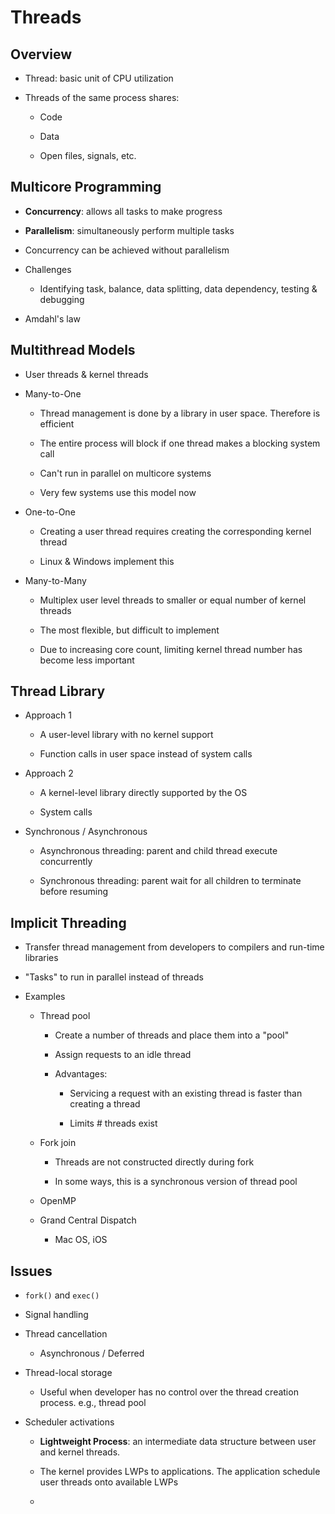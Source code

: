 # Threads

## Overview

- Thread: basic unit of CPU utilization

- Threads of the same process shares:
  
  - Code
  
  - Data
  
  - Open files, signals, etc.

## Multicore Programming

- **Concurrency**: allows all tasks to make progress

- **Parallelism**: simultaneously perform multiple tasks

- Concurrency can be achieved without parallelism

- Challenges
  
  - Identifying task, balance, data splitting, data dependency, testing & debugging

- Amdahl's law

## Multithread Models

- User threads & kernel threads

- Many-to-One
  
  - Thread management is done by a library in user space. Therefore is efficient
  
  - The entire process will block if one thread makes a blocking system call
  
  - Can't run in parallel on multicore systems
  
  - Very few systems use this model now

- One-to-One
  
  - Creating a user thread requires creating the corresponding kernel thread
  
  - Linux & Windows implement this

- Many-to-Many
  
  - Multiplex user level threads to smaller or equal number of kernel threads
  
  - The most flexible, but difficult to implement
  
  - Due to increasing core count, limiting kernel thread number has become less important

## Thread Library

- Approach 1
  
  - A user-level library with no kernel support
  
  - Function calls in user space instead of system calls

- Approach 2
  
  - A kernel-level library directly supported by the OS
  
  - System calls

- Synchronous / Asynchronous
  
  - Asynchronous threading: parent and child thread execute concurrently
  
  - Synchronous threading: parent wait for all children to terminate before resuming

## Implicit Threading

- Transfer thread management from developers to compilers and run-time libraries

- "Tasks" to run in parallel instead of threads

- Examples
  
  - Thread pool
    
    - Create a number of threads and place them into a "pool"
    
    - Assign requests to an idle thread
    
    - Advantages:
      
      - Servicing a request with an existing thread is faster than creating a thread
      
      - Limits # threads exist
  
  - Fork join
    
    - Threads are not constructed directly during fork
    
    - In some ways, this is a synchronous version of thread pool
  
  - OpenMP
  
  - Grand Central Dispatch
    
    - Mac OS, iOS

## Issues

- `fork()` and `exec()`

- Signal handling

- Thread cancellation
  
  - Asynchronous / Deferred

- Thread-local storage
  
  - Useful when developer has no control over the thread creation process. e.g., thread pool

- Scheduler activations
  
  - **Lightweight Process**: an intermediate data structure between user and kernel threads.
  
  - The kernel provides LWPs to applications. The application schedule user threads onto available LWPs
  
  - 
